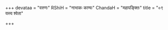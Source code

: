 +++
devataa = "वरुणः"
RShiH = "नाभाकः काण्वः"
ChandaH = "महापङ्क्तिः"
title = "०९ यस्य श्वेता"

+++

